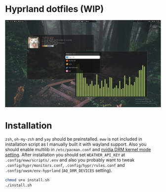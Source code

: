 # Hyprland dotfiles (WIP)

![Screenshot](/screenshots/screenshot.jpg)

# Installation

`zsh`, `oh-my-zsh` and `yay` should be preinstalled. `eww` is not included in installation script as I manually built it with wayland support. Also you should enable multilib in `/etc/pacman.conf` and [nvidia DRM kernel mode setting](https://wiki.hyprland.org/Nvidia). After installation you should set `WEATHER_API_KEY` at `.config/eww/scripts/.env` and also you probably want to tweak `.config/hypr/monitors.conf`, `.config/hypr/rules.conf` and `.config/uwsm/env-hyprland` (`AQ_DRM_DEVICES` setting).

```bash
chmod u+x install.sh
./install.sh
```

